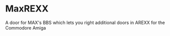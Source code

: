 # MaxREXX
A door for MAX's BBS which lets you right additional doors in AREXX for the Commodore Amiga
